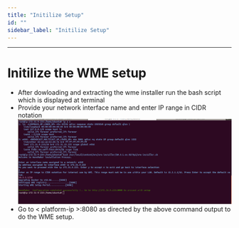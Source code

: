 ```yaml
---
title: "Initilize Setup"
id: ""
sidebar_label: "Initilize Setup"
---
```

---

# Initilize the WME setup

- After dowloading and extracting the wme installer run the bash script which is displayed at terminal
- Provide your network interface name and enter IP range in CIDR notation
    [![](/learn/assets/wme-setup/wavemaker-setup-intialization.png)](/learn/assets/wme-setup/wavemaker-setup-intialization.png)
- Go to < platform-ip >:8080 as directed by the above command output to do the WME setup.